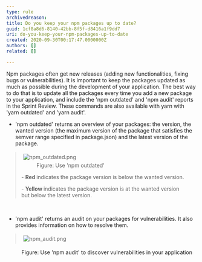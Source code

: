 ```yaml
---
type: rule
archivedreason: 
title: Do you keep your npm packages up to date?
guid: 1cf8a8d6-8140-42bb-8f5f-d8416a1f9dd7
uri: do-you-keep-your-npm-packages-up-to-date
created: 2020-09-30T00:17:47.0000000Z
authors: []
related: []

---
```



<p>​Npm packages often get new releases (adding new functionalities, fixing bugs or vulnerabilities). It is important to keep the packages updated as much as possible during the development of your application. The best way to do that is to update all the packages every time you add a new package to your application, and include the 'npm outdated' and 'npm audit' reports in the Sprint Review. These&#160;commands are also&#160;available with yarn with 'yarn outdated' and 'yarn audit'.<br></p><ul><li>'npm outdated' returns an overview of your packages&#58; the version, the wanted version (the maximum version of the package that satisfies the semver range specified in package.json) and the latest version of the package.&#160;<br></li></ul><blockquote><div><img src="/SiteAssets/do-you-keep-your-npm-packages-up-to-date/npm_outdated.png" alt="npm_outdated.png" style="margin&#58;5px;" />&#160;<br></div><dd class="ssw15-rteElement-FigureNormal">​Figure&#58; Use 'npm outdated'<br></dd><p class="ssw15-rteElement-P">- <strong>Red </strong>indicates the package version is below the wanted version.</p><p class="ssw15-rteElement-P">- <strong>Yellow </strong>indicates the package version is at the wanted version but&#160;below the latest version.​<br></p></blockquote><div><br></div><ul><li>'npm audit' returns an audit on your packages for&#160;vulnerabilities. It also provides information on how to resolve them.<br></li></ul><blockquote><p><img src="/SiteAssets/do-you-keep-your-npm-packages-up-to-date/npm_audit.png" alt="npm_audit.png" style="margin&#58;5px;" />&#160;</p></blockquote><dd class="ssw15-rteElement-FigureNormal">Figure&#58; Use 'npm audit' to discover&#160;vulnerabilities in&#160;your application​​​<br></dd><dd class="ssw15-rteElement-FigureNormal"><br></dd><p><br></p><p><br></p>
<br><excerpt class='endintro'></excerpt><br>



